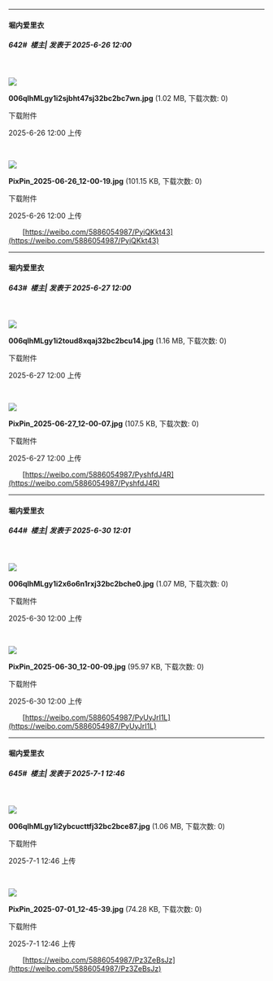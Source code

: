 ﻿
*****

####  堀内爱里衣  
##### 642#         楼主| 发表于 2025-6-26 12:00

       

<img src="https://img.stage1st.com/forum/202506/26/120042h4ws8pws5svdsp2p.jpg" referrerpolicy="no-referrer">

<strong>006qlhMLgy1i2sjbht47sj32bc2bc7wn.jpg</strong> (1.02 MB, 下载次数: 0)

下载附件

2025-6-26 12:00 上传

       

<img src="https://img.stage1st.com/forum/202506/26/120042okkyy6r7kmmd6xkr.jpg" referrerpolicy="no-referrer">

<strong>PixPin_2025-06-26_12-00-19.jpg</strong> (101.15 KB, 下载次数: 0)

下载附件

2025-6-26 12:00 上传

       [https://weibo.com/5886054987/PyiQKkt43](https://weibo.com/5886054987/PyiQKkt43)


*****

####  堀内爱里衣  
##### 643#         楼主| 发表于 2025-6-27 12:00

       

<img src="https://img.stage1st.com/forum/202506/27/120031nxgn2p9p29xzxvqd.jpg" referrerpolicy="no-referrer">

<strong>006qlhMLgy1i2toud8xqaj32bc2bcu14.jpg</strong> (1.16 MB, 下载次数: 0)

下载附件

2025-6-27 12:00 上传

       

<img src="https://img.stage1st.com/forum/202506/27/120032tgdu8g8ggmqrn6gr.jpg" referrerpolicy="no-referrer">

<strong>PixPin_2025-06-27_12-00-07.jpg</strong> (107.5 KB, 下载次数: 0)

下载附件

2025-6-27 12:00 上传

       [https://weibo.com/5886054987/PyshfdJ4R](https://weibo.com/5886054987/PyshfdJ4R)


*****

####  堀内爱里衣  
##### 644#         楼主| 发表于 2025-6-30 12:01

       

<img src="https://img.stage1st.com/forum/202506/30/120034gbk55bbtnho2a72f.jpg" referrerpolicy="no-referrer">

<strong>006qlhMLgy1i2x6o6n1rxj32bc2bche0.jpg</strong> (1.07 MB, 下载次数: 0)

下载附件

2025-6-30 12:00 上传

       

<img src="https://img.stage1st.com/forum/202506/30/120054w3q694r6z55b6hx8.jpg" referrerpolicy="no-referrer">

<strong>PixPin_2025-06-30_12-00-09.jpg</strong> (95.97 KB, 下载次数: 0)

下载附件

2025-6-30 12:00 上传

       [https://weibo.com/5886054987/PyUyJrI1L](https://weibo.com/5886054987/PyUyJrI1L)


*****

####  堀内爱里衣  
##### 645#         楼主| 发表于 2025-7-1 12:46

       

<img src="https://img.stage1st.com/forum/202507/01/124622hzvmjkntvrmrtc3c.jpg" referrerpolicy="no-referrer">

<strong>006qlhMLgy1i2ybcucttfj32bc2bce87.jpg</strong> (1.06 MB, 下载次数: 0)

下载附件

2025-7-1 12:46 上传

       

<img src="https://img.stage1st.com/forum/202507/01/124622cx6bqxttdq0006sx.jpg" referrerpolicy="no-referrer">

<strong>PixPin_2025-07-01_12-45-39.jpg</strong> (74.28 KB, 下载次数: 0)

下载附件

2025-7-1 12:46 上传

       [https://weibo.com/5886054987/Pz3ZeBsJz](https://weibo.com/5886054987/Pz3ZeBsJz)

